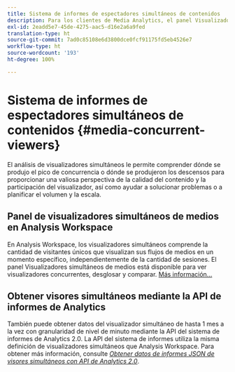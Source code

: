 ```yaml
---
title: Sistema de informes de espectadores simultáneos de contenidos
description: Para los clientes de Media Analytics, el panel Visualizadores simultáneos de medios en Analysis Workspace le permite analizar los visualizadores simultáneos para saber dónde se produjo la concurrencia máxima o dónde se produjeron las bajas.
exl-id: 2eadd5e7-45de-4275-aac5-d16e2a6a9fed
translation-type: ht
source-git-commit: 7ad0c85108e6d3800dce0fcf91175fd5eb4526e7
workflow-type: ht
source-wordcount: '193'
ht-degree: 100%

---
```


# Sistema de informes de espectadores simultáneos de contenidos {#media-concurrent-viewers}

El análisis de visualizadores simultáneos le permite comprender dónde se produjo el pico de concurrencia o dónde se produjeron los descensos para proporcionar una valiosa perspectiva de la calidad del contenido y la participación del visualizador, así como ayudar a solucionar problemas o a planificar el volumen y la escala.

## Panel de visualizadores simultáneos de medios en Analysis Workspace

En Analysis Workspace, los visualizadores simultáneos comprende la cantidad de visitantes únicos que visualizan sus flujos de medios en un momento específico, independientemente de la cantidad de sesiones. El panel Visualizadores simultáneos de medios está disponible para ver visualizadores concurrentes, desglosar y comparar. [Más información...](https://docs.adobe.com/content/help/es-ES/analytics/analyze/analysis-workspace/panels/media-concurrent-viewers.html)

## Obtener visores simultáneos mediante la API de informes de Analytics

También puede obtener datos del visualizador simultáneo de hasta 1 mes a la vez con granularidad de nivel de minuto mediante la API del sistema de informes de Analytics 2.0. La API del sistema de informes utiliza la misma definición de visualizadores simultáneos que Analysis Workspace.  Para obtener más información, consulte [_*Obtener datos de informes JSON de visores simultáneos con API de Analytics 2.0*_](/help/media-reports/media-default-reports/get-concurrent-json20.md).
